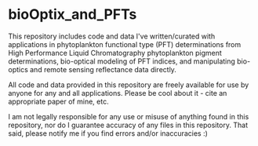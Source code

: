 # bioOptix_and_PFTs

This repository includes code and data I've written/curated with applications in phytoplankton functional type (PFT) determinations from High Performance Liquid Chromatography phytoplankton pigment determinations, bio-optical modeling of PFT indices, and manipulating bio-optics and remote sensing reflectance data directly. 

All code and data provided in this repository are freely available for use by anyone for any and all applications. 
Please be cool about it - cite an appropriate paper of mine, etc. 

I am not legally responsible for any use or misuse of anything found in this repository, nor do I guarantee accuracy of any files in this repository. That said, please notify me if you find errors and/or inaccuracies :)
